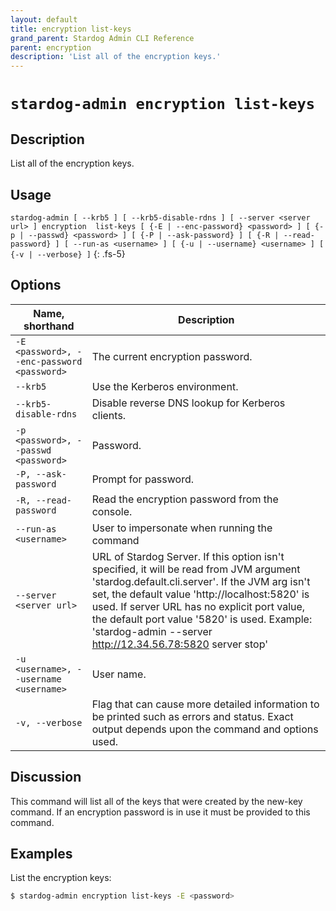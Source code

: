 ```yaml
---
layout: default
title: encryption list-keys
grand_parent: Stardog Admin CLI Reference
parent: encryption
description: 'List all of the encryption keys.'
---
```


#  `stardog-admin encryption list-keys` 
## Description
List all of the encryption keys.<br>
## Usage
`stardog-admin [ --krb5 ] [ --krb5-disable-rdns ] [ --server <server url> ] encryption  list-keys [ {-E | --enc-password} <password> ] [ {-p | --passwd} <password> ] [ {-P | --ask-password} ] [ {-R | --read-password} ] [ --run-as <username> ] [ {-u | --username} <username> ] [ {-v | --verbose} ]`
{: .fs-5}
## Options

Name, shorthand | Description 
---|---
`-E <password>, --enc-password <password>` | The current encryption password.
`--krb5` | Use the Kerberos environment.
`--krb5-disable-rdns` | Disable reverse DNS lookup for Kerberos clients.
`-p <password>, --passwd <password>` | Password.
`-P, --ask-password` | Prompt for password.
`-R, --read-password` | Read the encryption password from the console.
`--run-as <username>` | User to impersonate when running the command
`--server <server url>` | URL of Stardog Server. If this option isn't specified, it will be read from JVM argument 'stardog.default.cli.server'. If the JVM arg isn't set, the default value 'http://localhost:5820' is used. If server URL has no explicit port value, the default port value '5820' is used.  Example: 'stardog-admin --server http://12.34.56.78:5820 server stop' 
`-u <username>, --username <username>` | User name.
`-v, --verbose` | Flag that can cause more detailed information to be printed such as errors and status. Exact output depends upon the command and options used.

## Discussion
This command will list all of the keys that were created by the new-key command.  If an encryption password is in use it must be provided to this command.

## Examples
List the encryption keys:
```bash
$ stardog-admin encryption list-keys -E <password>
```


